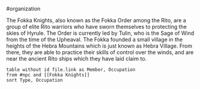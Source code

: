 #organization

The Fokka Knights, also known as the Fokka Order among the Rito, are a group of elite Rito warriors who have sworn themselves to protecting the skies of Hyrule. The Order is currently led by Tulin, who is the Sage of Wind from the time of the Upheaval. The Fokka founded a small village in the heights of the Hebra Mountains which is just known as Hebra Village. From there, they are able to practice their skills of control over the winds, and are near the ancient Rito ships which they have laid claim to.

```dataview
table without id file.link as Member, Occupation
from #npc and [[Fokka Knights]]
sort Type, Occupation
```
